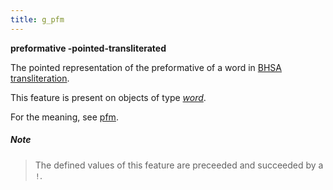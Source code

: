 ```yaml
---
title: g_pfm
---
```


**preformative -pointed-transliterated**


The pointed representation of the preformative of a word in
[BHSA transliteration]({{site.tfd}}/Writing/Hebrew.html).

This feature is present on objects of type [*word*](otype).

For the meaning, see [pfm](pfm).

##### Note
> The defined values of this feature are preceeded and succeeded by a `!`.


